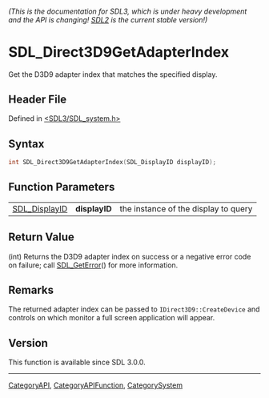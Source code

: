 ###### (This is the documentation for SDL3, which is under heavy development and the API is changing! [SDL2](https://wiki.libsdl.org/SDL2/) is the current stable version!)
# SDL_Direct3D9GetAdapterIndex

Get the D3D9 adapter index that matches the specified display.

## Header File

Defined in [<SDL3/SDL_system.h>](https://github.com/libsdl-org/SDL/blob/main/include/SDL3/SDL_system.h)

## Syntax

```c
int SDL_Direct3D9GetAdapterIndex(SDL_DisplayID displayID);
```

## Function Parameters

|                                |               |                                      |
| ------------------------------ | ------------- | ------------------------------------ |
| [SDL_DisplayID](SDL_DisplayID) | **displayID** | the instance of the display to query |

## Return Value

(int) Returns the D3D9 adapter index on success or a negative error code on
failure; call [SDL_GetError](SDL_GetError)() for more information.

## Remarks

The returned adapter index can be passed to `IDirect3D9::CreateDevice` and
controls on which monitor a full screen application will appear.

## Version

This function is available since SDL 3.0.0.

----
[CategoryAPI](CategoryAPI), [CategoryAPIFunction](CategoryAPIFunction), [CategorySystem](CategorySystem)

